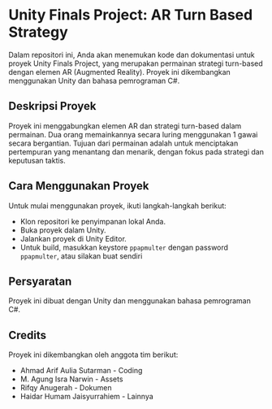 # Unity Finals Project: AR Turn Based Strategy
Dalam repositori ini, Anda akan menemukan kode dan dokumentasi untuk proyek Unity Finals Project, yang merupakan permainan strategi turn-based dengan elemen AR (Augmented Reality). Proyek ini dikembangkan menggunakan Unity dan bahasa pemrograman C#.

## Deskripsi Proyek
Proyek ini menggabungkan elemen AR dan strategi turn-based dalam permainan. Dua orang memainkannya secara luring menggunakan 1 gawai secara bergantian. Tujuan dari permainan adalah untuk menciptakan pertempuran yang menantang dan menarik, dengan fokus pada strategi dan keputusan taktis.

## Cara Menggunakan Proyek
Untuk mulai menggunakan proyek, ikuti langkah-langkah berikut:

- Klon repositori ke penyimpanan lokal Anda.
- Buka proyek dalam Unity.
- Jalankan proyek di Unity Editor.
- Untuk build, masukkan keystore `ppapmulter` dengan password `ppapmulter`, atau silakan buat sendiri

## Persyaratan
Proyek ini dibuat dengan Unity dan menggunakan bahasa pemrograman C#.

## Credits
Proyek ini dikembangkan oleh anggota tim berikut:
- Ahmad Arif Aulia Sutarman - Coding
- M. Agung Isra Narwin - Assets
- Rifqy Anugerah - Dokumen
- Haidar Humam Jaisyurrahiem - Lainnya
